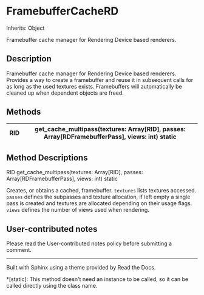 # FramebufferCacheRD

Inherits: Object

Framebuffer cache manager for Rendering Device based renderers.

## Description

Framebuffer cache manager for Rendering Device based renderers. Provides a way
to create a framebuffer and reuse it in subsequent calls for as long as the
used textures exists. Framebuffers will automatically be cleaned up when
dependent objects are freed.

## Methods

RID | get_cache_multipass(textures: Array[RID], passes: Array[RDFramebufferPass], views: int) static  
---|---  
  
## Method Descriptions

RID get_cache_multipass(textures: Array[RID], passes:
Array[RDFramebufferPass], views: int) static

Creates, or obtains a cached, framebuffer. `textures` lists textures accessed.
`passes` defines the subpasses and texture allocation, if left empty a single
pass is created and textures are allocated depending on their usage flags.
`views` defines the number of views used when rendering.

## User-contributed notes

Please read the User-contributed notes policy before submitting a comment.

* * *

Built with Sphinx using a theme provided by Read the Docs.

  *[static]: This method doesn't need an instance to be called, so it can be called directly using the class name.

